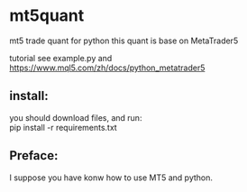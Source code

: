 # mt5quant
mt5 trade quant for python
this quant is base on MetaTrader5


tutorial see example.py and https://www.mql5.com/zh/docs/python_metatrader5

## install:  
you should download files, and run:  
pip install -r requirements.txt

## Preface:  
 I suppose you have konw how to use MT5 and python.
